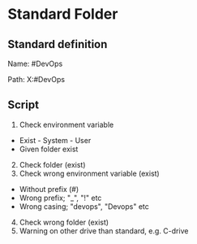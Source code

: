 # Standard Folder

## Standard definition

Name: #DevOps

Path: X:\#DevOps

## Script

1. Check environment variable
  -  Exist
    -  System
    -  User
  -  Given folder exist
2. Check folder (exist)
1. Check wrong environment variable (exist)
  - Without prefix (#)
  - Wrong prefix; "_", "!" etc
  - Wrong casing; "devops", "Devops" etc
4. Check wrong folder (exist)
1. Warning on other drive than standard, e.g. C-drive
